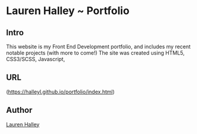 # Lauren Halley ~ Portfolio

  ## Intro
  This website is my Front End Development portfolio, and includes my recent notable projects (with more to come!) The site was created using HTML5, CSS3/SCSS, Javascript, 
  
  ## URL
  (https://halleyl.github.io/portfolio/index.html)
  
  ## Author
  [Lauren Halley](me@laurenhalley.com)